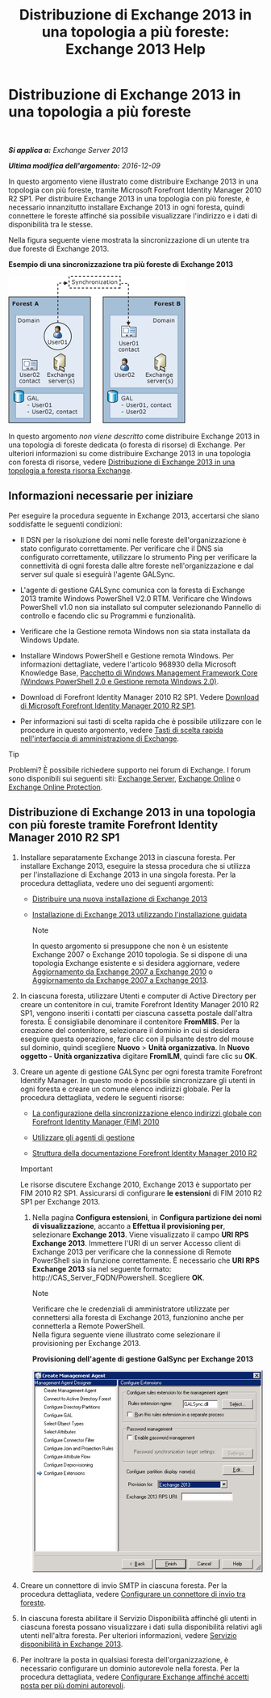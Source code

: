 ﻿---
title: 'Distribuzione di Exchange 2013 in una topologia a più foreste: Exchange 2013 Help'
TOCTitle: Distribuzione di Exchange 2013 in una topologia a più foreste
ms:assetid: 65be650f-d435-4f60-9ff0-5cb88a726abb
ms:mtpsurl: https://technet.microsoft.com/it-it/library/Aa998597(v=EXCHG.150)
ms:contentKeyID: 51407380
ms.date: 05/22/2018
mtps_version: v=EXCHG.150
ms.translationtype: MT
---

# Distribuzione di Exchange 2013 in una topologia a più foreste

 

_**Si applica a:** Exchange Server 2013_

_**Ultima modifica dell'argomento:** 2016-12-09_

In questo argomento viene illustrato come distribuire Exchange 2013 in una topologia con più foreste, tramite Microsoft Forefront Identity Manager 2010 R2 SP1. Per distribuire Exchange 2013 in una topologia con più foreste, è necessario innanzitutto installare Exchange 2013 in ogni foresta, quindi connettere le foreste affinché sia possibile visualizzare l'indirizzo e i dati di disponibilità tra le stesse.

Nella figura seguente viene mostrata la sincronizzazione di un utente tra due foreste di Exchange 2013.

**Esempio di una sincronizzazione tra più foreste di Exchange 2013**

![Esempio di foresta multipla di Exchange 2010](images/Aa998597.df0ba5dd-cb96-4542-98bd-2a425defe317(EXCHG.150).gif "Esempio di foresta multipla di Exchange 2010")

In questo argomento *non viene descritto* come distribuire Exchange 2013 in una topologia di foreste dedicata (o foresta di risorse) di Exchange. Per ulteriori informazioni su come distribuire Exchange 2013 in una topologia con foresta di risorse, vedere [Distribuzione di Exchange 2013 in una topologia a foresta risorsa Exchange](deploy-exchange-2013-in-an-exchange-resource-forest-topology-exchange-2013-help.md).

## Informazioni necessarie per iniziare

Per eseguire la procedura seguente in Exchange 2013, accertarsi che siano soddisfatte le seguenti condizioni:

  - Il DSN per la risoluzione dei nomi nelle foreste dell'organizzazione è stato configurato correttamente. Per verificare che il DNS sia configurato correttamente, utilizzare lo strumento Ping per verificare la connettività di ogni foresta dalle altre foreste nell'organizzazione e dal server sul quale si eseguirà l'agente GALSync.

  - L'agente di gestione GALSync comunica con la foresta di Exchange 2013 tramite Windows PowerShell V2.0 RTM. Verificare che Windows PowerShell v1.0 non sia installato sul computer selezionando Pannello di controllo e facendo clic su Programmi e funzionalità.

  - Verificare che la Gestione remota Windows non sia stata installata da Windows Update.

  - Installare Windows PowerShell e Gestione remota Windows. Per informazioni dettagliate, vedere l'articolo 968930 della Microsoft Knowledge Base, [Pacchetto di Windows Management Framework Core (Windows PowerShell 2.0 e Gestione remota Windows 2.0)](http://go.microsoft.com/fwlink/p/?linkid=3052&kbid=968930).

  - Download di Forefront Identity Manager 2010 R2 SP1. Vedere [Download di Microsoft Forefront Identity Manager 2010 R2 SP1](https://go.microsoft.com/fwlink/p/?linkid=279868).

  - Per informazioni sui tasti di scelta rapida che è possibile utilizzare con le procedure in questo argomento, vedere [Tasti di scelta rapida nell'interfaccia di amministrazione di Exchange](keyboard-shortcuts-in-the-exchange-admin-center-exchange-online-protection-help.md).


> [!TIP]
> Problemi? È possibile richiedere supporto nei forum di Exchange. I forum sono disponibili sui seguenti siti: <A href="https://go.microsoft.com/fwlink/p/?linkid=60612">Exchange Server</A>, <A href="https://go.microsoft.com/fwlink/p/?linkid=267542">Exchange Online</A> o <A href="https://go.microsoft.com/fwlink/p/?linkid=285351">Exchange Online Protection</A>.



## Distribuzione di Exchange 2013 in una topologia con più foreste tramite Forefront Identity Manager 2010 R2 SP1

1.  Installare separatamente Exchange 2013 in ciascuna foresta. Per installare Exchange 2013, eseguire la stessa procedura che si utilizza per l'installazione di Exchange 2013 in una singola foresta. Per la procedura dettagliata, vedere uno dei seguenti argomenti:
    
      - [Distribuire una nuova installazione di Exchange 2013](deploy-a-new-installation-of-exchange-2013-exchange-2013-help.md)
    
      - [Installazione di Exchange 2013 utilizzando l'installazione guidata](install-exchange-2013-using-the-setup-wizard-exchange-2013-help.md)
        

        > [!NOTE]
        > In questo argomento si presuppone che non è un esistente Exchange&nbsp;2007 o Exchange&nbsp;2010 topologia. Se si dispone di una topologia Exchange esistente e si desidera aggiornare, vedere <A href="upgrade-from-exchange-2010-to-exchange-2013-exchange-2013-help.md">Aggiornamento da Exchange&nbsp;2007 a Exchange&nbsp;2010</A> o <A href="upgrade-from-exchange-2007-to-exchange-2013-exchange-2013-help.md">Aggiornamento da Exchange&nbsp;2007 a Exchange&nbsp;2013</A>.



2.  In ciascuna foresta, utilizzare Utenti e computer di Active Directory per creare un contenitore in cui, tramite Forefront Identity Manager 2010 R2 SP1, vengono inseriti i contatti per ciascuna cassetta postale dall'altra foresta. È consigliabile denominare il contenitore **FromMIIS**. Per la creazione del contenitore, selezionare il dominio in cui si desidera eseguire questa operazione, fare clic con il pulsante destro del mouse sul dominio, quindi scegliere **Nuovo** \> **Unità organizzativa**. In **Nuovo oggetto - Unità organizzativa** digitare **FromILM**, quindi fare clic su **OK**.

3.  Creare un agente di gestione GALSync per ogni foresta tramite Forefront Identify Manager. In questo modo è possibile sincronizzare gli utenti in ogni foresta e creare un comune elenco indirizzi globale. Per la procedura dettagliata, vedere le seguenti risorse:
    
      - [La configurazione della sincronizzazione elenco indirizzi globale con Forefront Identity Manager (FIM) 2010](https://go.microsoft.com/fwlink/p/?linkid=279869)
    
      - [Utilizzare gli agenti di gestione](https://go.microsoft.com/fwlink/p/?linkid=279870)
    
      - [Struttura della documentazione Forefront Identity Manager 2010 R2](https://go.microsoft.com/fwlink/p/?linkid=279871)
    

    > [!IMPORTANT]
    > Le risorse discutere Exchange&nbsp;2010, Exchange 2013 è supportato per FIM 2010 R2 SP1. Assicurarsi di configurare <STRONG>le estensioni</STRONG> di FIM 2010 R2 SP1 per Exchange 2013.

    
    1.  Nella pagina **Configura estensioni**, in **Configura partizione dei nomi di visualizzazione**, accanto a **Effettua il provisioning per**, selezionare **Exchange 2013**. Viene visualizzato il campo **URI RPS Exchange 2013**. Immettere l'URI di un server Accesso client di Exchange 2013 per verificare che la connessione di Remote PowerShell sia in funzione correttamente. È necessario che **URI RPS Exchange 2013** sia nel seguente formato: http://CAS\_Server\_FQDN/Powershell. Scegliere **OK**.
        

        > [!NOTE]
        > Verificare che le credenziali di amministratore utilizzate per connettersi alla foresta di Exchange 2013, funzionino anche per connetterla a Remote PowerShell.<BR>Nella figura seguente viene illustrato come selezionare il provisioning per Exchange 2013.

        
        **Provisioning dell'agente di gestione GalSync per Exchange 2013**
        
        ![Provisioning dell'agente di gestione di Exchange 2010](images/Aa998597.8f403cda-e5e4-4edf-887f-c1ed46cee3f5(EXCHG.150).gif "Provisioning dell'agente di gestione di Exchange 2010")  

4.  Creare un connettore di invio SMTP in ciascuna foresta. Per la procedura dettagliata, vedere [Configurare un connettore di invio tra foreste](configure-a-cross-forest-send-connector-exchange-2013-help.md).

5.  In ciascuna foresta abilitare il Servizio Disponibilità affinché gli utenti in ciascuna foresta possano visualizzare i dati sulla disponibilità relativi agli utenti nell'altra foresta. Per ulteriori informazioni, vedere [Servizio disponibilità in Exchange 2013](availability-service-in-exchange-2013-exchange-2013-help.md).

6.  Per inoltrare la posta in qualsiasi foresta dell'organizzazione, è necessario configurare un dominio autorevole nella foresta. Per la procedura dettagliata, vedere [Configurare Exchange affinché accetti posta per più domini autorevoli](configure-exchange-to-accept-mail-for-multiple-authoritative-domains-exchange-2013-help.md).

